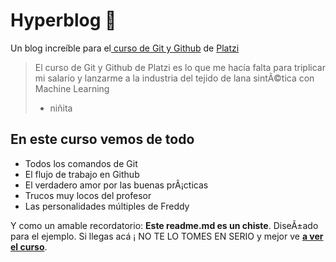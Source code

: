 # Hyperblog 💚
Un blog increíble para el[ curso de Git y Github](https://platzi.com/cursos/git-github/ " curso de Git y Github") de [Platzi](https://platzi.com/ "Platzi")
> El curso de Git y Github de Platzi es lo que me hacía falta para triplicar mi salario y lanzarme a la industria del tejido de lana sintÃ©tica con Machine Learning
> - niñita

## En este curso vemos de todo
* Todos los comandos de Git
* El flujo de trabajo en Github
* El verdadero amor por las buenas prÃ¡cticas
* Trucos muy locos del profesor
* Las personalidades múltiples de Freddy

Y como un amable recordatorio: **Este readme.md es un chiste**.  DiseÃ±ado para el ejemplo. Si llegas acá ¡ NO TE LO TOMES EN SERIO y mejor ve [**a ver el curso**](https://platzi.com/cursos/git-github/ "a ver el curso").